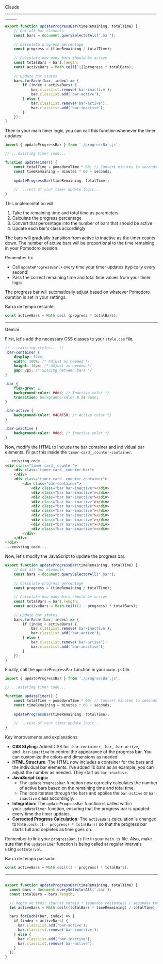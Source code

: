 Claude ____________________________________________________________________________________
```javascript
export function updateProgressBar(timeRemaining, totalTime) {
    // Get all bar elements
    const bars = document.querySelectorAll('.bar');
    
    // Calculate progress percentage
    const progress = (timeRemaining / totalTime);
    
    // Calculate how many bars should be active
    const totalBars = bars.length;
    const activeBars = Math.ceil[^1](progress * totalBars);
    
    // Update bar states
    bars.forEach((bar, index) => {
        if (index < activeBars) {
            bar.classList.remove('bar-inactive');
            bar.classList.add('bar-active');
        } else {
            bar.classList.remove('bar-active');
            bar.classList.add('bar-inactive');
        }
    });
}

```

Then in your main timer logic, you can call this function whenever the timer updates:

```javascript
import { updateProgressBar } from './progressBar.js';

// ...existing timer code...

function updateTimer() {
    const totalTime = pomodoroTime * 60; // Convert minutes to seconds
    const timeRemaining = minutes * 60 + seconds;
    
    updateProgressBar(timeRemaining, totalTime);
    
    // ...rest of your timer update logic...
}
```

This implementation will:

1. Take the remaining time and total time as parameters
2. Calculate the progress percentage
3. Convert that percentage into the number of bars that should be active
4. Update each bar's class accordingly

The bars will gradually transition from active to inactive as the timer counts down. The number of active bars will be proportional to the time remaining in your Pomodoro session.

Remember to:

- Call `updateProgressBar()` every time your timer updates (typically every second)
- Pass the correct remaining time and total time values from your timer logic

The progress bar will automatically adjust based on whatever Pomodoro duration is set in your settings.

Barra de tempo restante:
```javascript
const activeBars = Math.ceil (progress * totalBars);
```


[^1]: arredonda pra cima, garantindo que pelo menos uma barra acenda enquanto ainda resta tempo.

---


Gemini

First, let's add the necessary CSS classes to your `style.css` file.
```css
/* ...existing styles... */
.bar-container {
    display: flex;
    width: 100%; /* Adjust as needed */
    height: 10px; /* Adjust as needed */
    gap: 2px; /* Spacing between bars */
}

.bar {
    flex-grow: 1;
    background-color: #ddd; /* Inactive color */
    transition: background-color 0.3s ease;
}

.bar-active {
    background-color: #4CAF50; /* Active color */
}

.bar-inactive {
    background-color: #ddd; /* Inactive color */
}
```


Now, modify the HTML to include the bar container and individual bar elements. I'll put this inside the `timer-card__counter-container`.

```html
...existing code...
<div class="timer-card__counter">
    <div class="timer-card__counter-bar">
    </div>
    <div class="timer-card__counter-container">
        <div class="bar-container">
            <div class="bar bar-inactive"></div>
            <div class="bar bar-inactive"></div>
            <div class="bar bar-inactive"></div>
            <div class="bar bar-inactive"></div>
            <div class="bar bar-inactive"></div>
            <div class="bar bar-inactive"></div>
            <div class="bar bar-inactive"></div>
            <div class="bar bar-inactive"></div>
            <div class="bar bar-inactive"></div>
            <div class="bar bar-inactive"></div>
        </div>
    </div>
</div>
...existing code...
```

Now, let's modify the JavaScript to update the progress bar.
```javascript
export function updateProgressBar(timeRemaining, totalTime) {
    // Get all bar elements
    const bars = document.querySelectorAll('.bar');
    
    // Calculate progress percentage
    const progress = (timeRemaining / totalTime);
    
    // Calculate how many bars should be active
    const totalBars = bars.length;
    const activeBars = Math.ceil((1 - progress) * totalBars);
    
    // Update bar states
    bars.forEach((bar, index) => {
        if (index < activeBars) {
            bar.classList.remove('bar-inactive');
            bar.classList.add('bar-active');
        } else {
            bar.classList.remove('bar-active');
            bar.classList.add('bar-inactive');
        }
    });
}
```

Finally, call the `updateProgressBar` function in your `main.js` file.
```javascript
import { updateProgressBar } from './progressBar.js';

// ...existing timer code...

function updateTimer() {
    const totalTime = pomodoroTime * 60; // Convert minutes to seconds
    const timeRemaining = minutes * 60 + seconds;
    
    updateProgressBar(timeRemaining, totalTime);
    
    // ...rest of your timer update logic...
}
```

Key improvements and explanations:

- **CSS Styling:** Added CSS for `.bar-container`, `.bar`, `.bar-active`, and `.bar-inactive` to control the appearance of the progress bar. You can customize the colors and dimensions as needed.
- **HTML Structure:** The HTML now includes a container for the bars and the individual bar elements. I've added 10 bars as an example; you can adjust the number as needed. They start as `bar-inactive`.
- **JavaScript Logic:**
    - The `updateProgressBar` function now correctly calculates the number of active bars based on the remaining time and total time.
    - The loop iterates through the bars and applies the `bar-active` or `bar-inactive` class accordingly.
- **Integration:** The `updateProgressBar` function is called within your `updateTimer` function, ensuring that the progress bar is updated every time the timer updates.
- **Corrected Progress Calculation:** The `activeBars` calculation is changed to `Math.ceil((1 - progress) * totalBars)` so that the progress bar starts full and depletes as time goes on.

Remember to link your `progressBar.js` file in your `main.js` file. Also, make sure that the `updateTimer` function is being called at regular intervals using `setInterval`.

Barra de tempo passado:
```javascript
const activeBars = Math.ceil((1 - progress) * totalBars);
```


---


```javascript

export function updateProgressBar(timeRemaining, totalTime) {
  const bars = document.querySelectorAll('.bar');
  const totalBars = bars.length;

  // Regra de três: (barras totais * segundos restantes) / segundos totais
  let activeBars = Math.ceil((totalBars * timeRemaining) / totalTime);

  bars.forEach((bar, index) => {
    if (index < activeBars) {
      bar.classList.add('bar-active');
      bar.classList.remove('bar-inactive');
    } else {
      bar.classList.add('bar-inactive');
      bar.classList.remove('bar-active');
    }
  });
}

```
